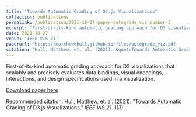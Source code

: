 ```yaml
---
title: "Towards Automatic Grading of D3.js Visualizations"
collection: publications
permalink: /publication/2021-10-27-paper-autograde_viz-number-3
excerpt: 'First-of-its-kind automatic grading approach for D3 visualizations that scalably and precisely evaluates data bindings, visual encodings, interactions, and design specifications used in a visualization.'
date: 2021-10-27
venue: 'IEEE VIS 21'
paperurl: 'https://matthewdhull.github.io/files/autograde_viz.pdf'
citation: 'Hull, Matthew, et. al. (2021). &quot;Towards Automatic Grading of D3.js Visualizations.&quot; <i>IEEE VIS 21</i>. 1(3).'
---
```

First-of-its-kind automatic grading approach for D3 visualizations that scalably and precisely evaluates data bindings, visual encodings, interactions, and design specifications used in a visualization.

[Download paper here](https://matthewdhull.github.io/files/autograde_viz.pdf)

Recommended citation: Hull, Matthew, et. al. (2021). "Towards Automatic Grading of D3.js Visualizations." <i>IEEE VIS 21</i>. 1(3).